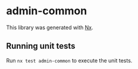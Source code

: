 # admin-common

This library was generated with [Nx](https://nx.dev).

## Running unit tests

Run `nx test admin-common` to execute the unit tests.
